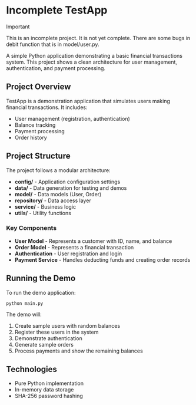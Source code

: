 # Incomplete TestApp

> [!IMPORTANT]
> This is an incomplete project. It is not yet complete. There are some bugs in debit function that is in model/user.py.

A simple Python application demonstrating a basic financial transactions system. This project shows a clean architecture for user management, authentication, and payment processing.

## Project Overview

TestApp is a demonstration application that simulates users making financial transactions. It includes:

- User management (registration, authentication)
- Balance tracking
- Payment processing
- Order history

## Project Structure

The project follows a modular architecture:

- **config/** - Application configuration settings
- **data/** - Data generation for testing and demos
- **model/** - Data models (User, Order)
- **repository/** - Data access layer
- **service/** - Business logic
- **utils/** - Utility functions

### Key Components

- **User Model** - Represents a customer with ID, name, and balance
- **Order Model** - Represents a financial transaction
- **Authentication** - User registration and login
- **Payment Service** - Handles deducting funds and creating order records

## Running the Demo

To run the demo application:

```
python main.py
```

The demo will:

1. Create sample users with random balances
2. Register these users in the system
3. Demonstrate authentication
4. Generate sample orders
5. Process payments and show the remaining balances

## Technologies

- Pure Python implementation
- In-memory data storage
- SHA-256 password hashing
